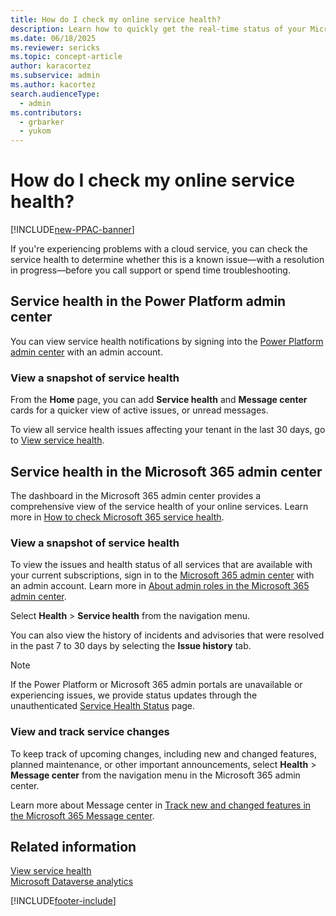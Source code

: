 ```yaml
---
title: How do I check my online service health?
description: Learn how to quickly get the real-time status of your Microsoft Power Platform, Microsoft Dynamics 365, and Microsoft 365 services.
ms.date: 06/18/2025
ms.reviewer: sericks
ms.topic: concept-article
author: karacortez
ms.subservice: admin
ms.author: kacortez
search.audienceType: 
  - admin
ms.contributors:
  - grbarker
  - yukom
---
```

# How do I check my online service health?

[!INCLUDE[new-PPAC-banner](~/includes/new-PPAC-banner.md)]

If you're experiencing problems with a cloud service, you can check the service health to determine whether this is a known issue&mdash;with a resolution in progress&mdash;before you call support or spend time troubleshooting. 

## Service health in the Power Platform admin center

You can view service health notifications by signing into the [Power Platform admin center](https://admin.powerplatform.microsoft.com/home) with an admin account.

### View a snapshot of service health

From the **Home** page, you can add **Service health** and **Message center** cards for a quicker view of active issues, or unread messages. 

To view all service health issues affecting your tenant in the last 30 days, go to [View service health](view-service-health.md).

## Service health in the Microsoft 365 admin center

The dashboard in the Microsoft 365 admin center provides a comprehensive view of the service health of your online services. Learn more in [How to check Microsoft 365 service health](/microsoft-365/enterprise/view-service-health).

### View a snapshot of service health

To view the issues and health status of all services that are available with your current subscriptions, sign in to the [Microsoft 365 admin center](https://admin.microsoft.com/) with an admin account. Learn more in [About admin roles in the Microsoft 365 admin center](/microsoft-365/admin/add-users/about-admin-roles).

Select **Health** \> **Service health** from the navigation menu. 

You can also view the history of incidents and advisories that were resolved in the past 7 to 30 days by selecting the **Issue history** tab.

> [!NOTE]
> If the Power Platform or Microsoft 365 admin portals are unavailable or experiencing issues, we provide status updates through the unauthenticated [Service Health Status](https://status.cloud.microsoft) page. 

### View and track service changes

To keep track of upcoming changes, including new and changed features, planned maintenance, or other important announcements, select **Health** \> **Message center** from the navigation menu in the Microsoft 365 admin center. 

Learn more about Message center in [Track new and changed features in the Microsoft 365 Message center](/microsoft-365/admin/manage/message-center?view=o365-worldwide).

## Related information

[View service health](view-service-health.md)<br>
[Microsoft Dataverse analytics](analytics-common-data-service.md)

[!INCLUDE[footer-include](../includes/footer-banner.md)]
